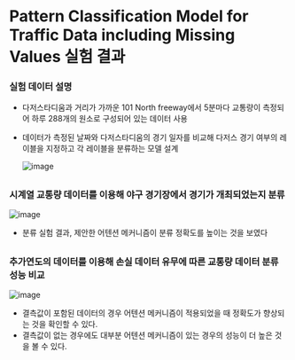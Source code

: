 # Pattern Classification Model for Traffic Data including Missing Values 실험 결과

### 실험 데이터 설명
- 다저스타디움과 거리가 가까운 101 North freeway에서 5분마다 교통량이 측정되어 하루 288개의 원소로 구성되어 있는 데이터 사용
- 데이터가 측정된 날짜와 다저스타디움의 경기 일자를 비교해 다저스 경기 여부의 레이블을 지정하고 각 레이블을 분류하는 모델 설계

  ![image](https://user-images.githubusercontent.com/39192405/93020209-c8fda180-f616-11ea-9221-4b1e169d5da5.png)

##
### 시계열 교통량 데이터를 이용해 야구 경기장에서 경기가 개최되었는지 분류 
![image](https://user-images.githubusercontent.com/39192405/93021618-84760400-f61e-11ea-815a-61b6173f836f.png)

- 분류 실험 결과, 제안한 어텐션 메커니즘이 분류 정확도를 높이는 것을 보였다

##
### 추가연도의 데이터를 이용해 손실 데이터 유무에 따른 교통량 데이터 분류 성능 비교
![image](https://user-images.githubusercontent.com/39192405/93021578-58f31980-f61e-11ea-8126-a0ad990bcd67.png)

- 결측값이 포함된 데이터의 경우 어텐션 메커니즘이 적용되었을 때 정확도가 향상되는 것을 확인할 수 있다. 
- 결측값이 없는 경우에도 대부분 어텐션 메커니즘이 있는 경우의 성능이 더 높은 것을 볼 수 있다.
